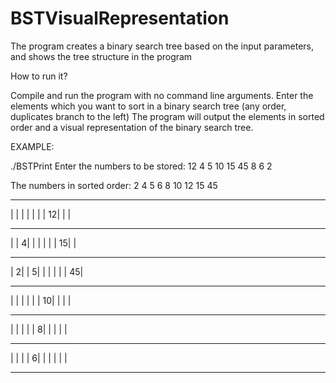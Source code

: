 # BSTVisualRepresentation
The program creates a binary search tree based on the input parameters, and shows the tree structure in the program


How to run it?

Compile and run the program with no command line arguments.
Enter the elements which you want to sort in a binary search tree (any order, duplicates branch to the left)
The program will output the elements in sorted order and a visual representation of the binary search tree.


EXAMPLE:

./BSTPrint
Enter the numbers to be stored: 12 4 5 10 15 45 8 6 2 

The numbers in sorted order: 2 4 5 6 8 10 12 15 45 
______________________________________________
|    |    |    |    |    |    |  12|    |    |
______________________________________________
|    |   4|    |    |    |    |    |  15|    |
______________________________________________
|   2|    |   5|    |    |    |    |    |  45|
______________________________________________
|    |    |    |    |    |  10|    |    |    |
______________________________________________
|    |    |    |    |   8|    |    |    |    |
______________________________________________
|    |    |    |   6|    |    |    |    |    |
______________________________________________

